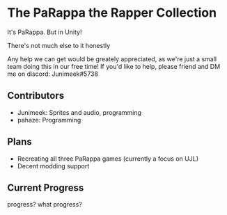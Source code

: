 # The PaRappa the Rapper Collection
It's PaRappa. But in Unity!

There's not much else to it honestly

Any help we can get would be greately appreciated, as we're just a small team doing this in our free time!
If you'd like to help, please friend and DM me on discord: Junimeek#5738

## Contributors
- Junimeek: Sprites and audio, programming
- pahaze: Programming

## Plans
- Recreating all three PaRappa games (currently a focus on UJL)
- Decent modding support

## Current Progress
progress? what progress?